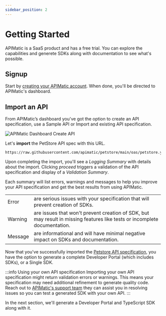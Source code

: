 ```yaml
---
sidebar_position: 2
---
```


# Getting Started

APIMatic is a SaaS product and has a free trial. You can explore the capabilities and generete SDKs along with documentation to see what's possible.

## Signup
Start by [creating your APIMatic account](https://www.apimatic.io/account/register). When done, you'll be directed to APIMatic's dashboard.

## Import an API
From  APIMatic’s dashboard you've got the option to create an API specification, use a Sample API or Import and existing API specification.

![APIMatic Dashboard Create API](/img/apimatic-dashboard-create-api.png)

Let's **import** the PetStore API spec with this URL.

```
https://raw.githubusercontent.com/apimatic/petstore/main/oas/petstore.yaml
```

Upon completing the import, you'll see a *Logging Summary* with details about the import. Clicking *proceed* triggers a validation of the API specification and  display of a *Validation Summary*. 

Each summary will list errors, warnings and messages to help you improve your API specification and get the best results from using APIMatic.

|         |         |
| ------- | ------- |
| Error   |  are serious issues with your specification that will prevent creation of SDKs. |
| Warning | are issues that won't prevent creation of SDK, but may result in missing features like tests or incomplete documentation. |
| Message |  are informational and will have minimal negative impact on SDKs and documentation. |

Now that you've successfully imported the [Petstore API specification](/docs/ways-to-build-sdks/code-generation/petstore-openapi.md), you have the option to generate a complete Developer Portal (which includes SDKs), or a Single SDK. 

:::info Using your own API specification
Importing your own API specification might return validation errors or warnings. This means your specification may need additional refinement to generate quality code. Reach out to [APIMatic's support team](https://www.apimatic.io/contact/) they can assist you in resolving issues so you can test a generated SDK with your own API.
:::

In the next section, we'll generate a Developer Portal and TypeScript SDK along with it.

